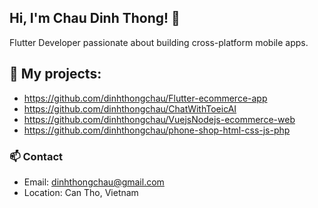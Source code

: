 ## Hi, I'm Chau Dinh Thong! 👋  
Flutter Developer passionate about building cross-platform mobile apps.
## 🌱 My  projects:
- https://github.com/dinhthongchau/Flutter-ecommerce-app
- https://github.com/dinhthongchau/ChatWithToeicAI
- https://github.com/dinhthongchau/VuejsNodejs-ecommerce-web
- https://github.com/dinhthongchau/phone-shop-html-css-js-php

### 📫 Contact  
- Email: dinhthongchau@gmail.com
- Location: Can Tho, Vietnam
<!--
**dinhthongchau/dinhthongchau** is a ✨ _special_ ✨ repository because its `README.md` (this file) appears on your GitHub profile.

Here are some ideas to get you started:

- 🔭 I’m currently working on ...
- 🌱 I’m currently learning ...
- 👯 I’m looking to collaborate on ...
- 🤔 I’m looking for help with ...
- 💬 Ask me about ...
- 📫 How to reach me: ...
- 😄 Pronouns: ...
- ⚡ Fun fact: ...
-->
